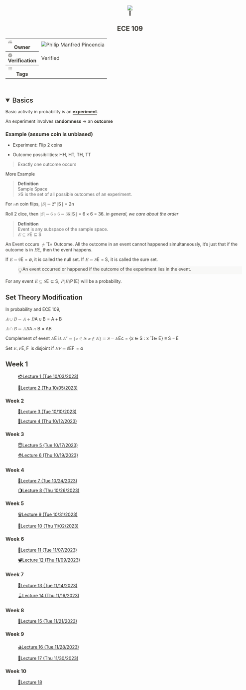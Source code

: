 <html><head><meta http-equiv="Content-Type" content="text/html; charset=utf-8"/><title>ECE 109</title><style>
/* cspell:disable-file */
/* webkit printing magic: print all background colors */
html {
	-webkit-print-color-adjust: exact;
}
* {
	box-sizing: border-box;
	-webkit-print-color-adjust: exact;
}

html,
body {
	margin: 0;
	padding: 0;
}
@media only screen {
	body {
		margin: 2em auto;
		max-width: 900px;
		color: rgb(55, 53, 47);
	}
}

body {
	line-height: 1.5;
	white-space: pre-wrap;
}

a,
a.visited {
	color: inherit;
	text-decoration: underline;
}

.pdf-relative-link-path {
	font-size: 80%;
	color: #444;
}

h1,
h2,
h3 {
	letter-spacing: -0.01em;
	line-height: 1.2;
	font-weight: 600;
	margin-bottom: 0;
}

.page-title {
	font-size: 2.5rem;
	font-weight: 700;
	margin-top: 0;
	margin-bottom: 0.75em;
}

h1 {
	font-size: 1.875rem;
	margin-top: 1.875rem;
}

h2 {
	font-size: 1.5rem;
	margin-top: 1.5rem;
}

h3 {
	font-size: 1.25rem;
	margin-top: 1.25rem;
}

.source {
	border: 1px solid #ddd;
	border-radius: 3px;
	padding: 1.5em;
	word-break: break-all;
}

.callout {
	border-radius: 3px;
	padding: 1rem;
}

figure {
	margin: 1.25em 0;
	page-break-inside: avoid;
}

figcaption {
	opacity: 0.5;
	font-size: 85%;
	margin-top: 0.5em;
}

mark {
	background-color: transparent;
}

.indented {
	padding-left: 1.5em;
}

hr {
	background: transparent;
	display: block;
	width: 100%;
	height: 1px;
	visibility: visible;
	border: none;
	border-bottom: 1px solid rgba(55, 53, 47, 0.09);
}

img {
	max-width: 100%;
}

@media only print {
	img {
		max-height: 100vh;
		object-fit: contain;
	}
}

@page {
	margin: 1in;
}

.collection-content {
	font-size: 0.875rem;
}

.column-list {
	display: flex;
	justify-content: space-between;
}

.column {
	padding: 0 1em;
}

.column:first-child {
	padding-left: 0;
}

.column:last-child {
	padding-right: 0;
}

.table_of_contents-item {
	display: block;
	font-size: 0.875rem;
	line-height: 1.3;
	padding: 0.125rem;
}

.table_of_contents-indent-1 {
	margin-left: 1.5rem;
}

.table_of_contents-indent-2 {
	margin-left: 3rem;
}

.table_of_contents-indent-3 {
	margin-left: 4.5rem;
}

.table_of_contents-link {
	text-decoration: none;
	opacity: 0.7;
	border-bottom: 1px solid rgba(55, 53, 47, 0.18);
}

table,
th,
td {
	border: 1px solid rgba(55, 53, 47, 0.09);
	border-collapse: collapse;
}

table {
	border-left: none;
	border-right: none;
}

th,
td {
	font-weight: normal;
	padding: 0.25em 0.5em;
	line-height: 1.5;
	min-height: 1.5em;
	text-align: left;
}

th {
	color: rgba(55, 53, 47, 0.6);
}

ol,
ul {
	margin: 0;
	margin-block-start: 0.6em;
	margin-block-end: 0.6em;
}

li > ol:first-child,
li > ul:first-child {
	margin-block-start: 0.6em;
}

ul > li {
	list-style: disc;
}

ul.to-do-list {
	padding-inline-start: 0;
}

ul.to-do-list > li {
	list-style: none;
}

.to-do-children-checked {
	text-decoration: line-through;
	opacity: 0.375;
}

ul.toggle > li {
	list-style: none;
}

ul {
	padding-inline-start: 1.7em;
}

ul > li {
	padding-left: 0.1em;
}

ol {
	padding-inline-start: 1.6em;
}

ol > li {
	padding-left: 0.2em;
}

.mono ol {
	padding-inline-start: 2em;
}

.mono ol > li {
	text-indent: -0.4em;
}

.toggle {
	padding-inline-start: 0em;
	list-style-type: none;
}

/* Indent toggle children */
.toggle > li > details {
	padding-left: 1.7em;
}

.toggle > li > details > summary {
	margin-left: -1.1em;
}

.selected-value {
	display: inline-block;
	padding: 0 0.5em;
	background: rgba(206, 205, 202, 0.5);
	border-radius: 3px;
	margin-right: 0.5em;
	margin-top: 0.3em;
	margin-bottom: 0.3em;
	white-space: nowrap;
}

.collection-title {
	display: inline-block;
	margin-right: 1em;
}

.page-description {
	margin-bottom: 2em;
}

.simple-table {
	margin-top: 1em;
	font-size: 0.875rem;
	empty-cells: show;
}
.simple-table td {
	height: 29px;
	min-width: 120px;
}

.simple-table th {
	height: 29px;
	min-width: 120px;
}

.simple-table-header-color {
	background: rgb(247, 246, 243);
	color: black;
}
.simple-table-header {
	font-weight: 500;
}

time {
	opacity: 0.5;
}

.icon {
	display: inline-block;
	max-width: 1.2em;
	max-height: 1.2em;
	text-decoration: none;
	vertical-align: text-bottom;
	margin-right: 0.5em;
}

img.icon {
	border-radius: 3px;
}

.user-icon {
	width: 1.5em;
	height: 1.5em;
	border-radius: 100%;
	margin-right: 0.5rem;
}

.user-icon-inner {
	font-size: 0.8em;
}

.text-icon {
	border: 1px solid #000;
	text-align: center;
}

.page-cover-image {
	display: block;
	object-fit: cover;
	width: 100%;
	max-height: 30vh;
}

.page-header-icon {
	font-size: 3rem;
	margin-bottom: 1rem;
}

.page-header-icon-with-cover {
	margin-top: -0.72em;
	margin-left: 0.07em;
}

.page-header-icon img {
	border-radius: 3px;
}

.link-to-page {
	margin: 1em 0;
	padding: 0;
	border: none;
	font-weight: 500;
}

p > .user {
	opacity: 0.5;
}

td > .user,
td > time {
	white-space: nowrap;
}

input[type="checkbox"] {
	transform: scale(1.5);
	margin-right: 0.6em;
	vertical-align: middle;
}

p {
	margin-top: 0.5em;
	margin-bottom: 0.5em;
}

.image {
	border: none;
	margin: 1.5em 0;
	padding: 0;
	border-radius: 0;
	text-align: center;
}

.code,
code {
	background: rgba(135, 131, 120, 0.15);
	border-radius: 3px;
	padding: 0.2em 0.4em;
	border-radius: 3px;
	font-size: 85%;
	tab-size: 2;
}

code {
	color: #eb5757;
}

.code {
	padding: 1.5em 1em;
}

.code-wrap {
	white-space: pre-wrap;
	word-break: break-all;
}

.code > code {
	background: none;
	padding: 0;
	font-size: 100%;
	color: inherit;
}

blockquote {
	font-size: 1.25em;
	margin: 1em 0;
	padding-left: 1em;
	border-left: 3px solid rgb(55, 53, 47);
}

.bookmark {
	text-decoration: none;
	max-height: 8em;
	padding: 0;
	display: flex;
	width: 100%;
	align-items: stretch;
}

.bookmark-title {
	font-size: 0.85em;
	overflow: hidden;
	text-overflow: ellipsis;
	height: 1.75em;
	white-space: nowrap;
}

.bookmark-text {
	display: flex;
	flex-direction: column;
}

.bookmark-info {
	flex: 4 1 180px;
	padding: 12px 14px 14px;
	display: flex;
	flex-direction: column;
	justify-content: space-between;
}

.bookmark-image {
	width: 33%;
	flex: 1 1 180px;
	display: block;
	position: relative;
	object-fit: cover;
	border-radius: 1px;
}

.bookmark-description {
	color: rgba(55, 53, 47, 0.6);
	font-size: 0.75em;
	overflow: hidden;
	max-height: 4.5em;
	word-break: break-word;
}

.bookmark-href {
	font-size: 0.75em;
	margin-top: 0.25em;
}

.sans { font-family: ui-sans-serif, -apple-system, BlinkMacSystemFont, "Segoe UI Variable Display", "Segoe UI", Helvetica, "Apple Color Emoji", Arial, sans-serif, "Segoe UI Emoji", "Segoe UI Symbol"; }
.code { font-family: "SFMono-Regular", Menlo, Consolas, "PT Mono", "Liberation Mono", Courier, monospace; }
.serif { font-family: Lyon-Text, Georgia, ui-serif, serif; }
.mono { font-family: iawriter-mono, Nitti, Menlo, Courier, monospace; }
.pdf .sans { font-family: Inter, ui-sans-serif, -apple-system, BlinkMacSystemFont, "Segoe UI Variable Display", "Segoe UI", Helvetica, "Apple Color Emoji", Arial, sans-serif, "Segoe UI Emoji", "Segoe UI Symbol", 'Twemoji', 'Noto Color Emoji', 'Noto Sans CJK JP'; }
.pdf:lang(zh-CN) .sans { font-family: Inter, ui-sans-serif, -apple-system, BlinkMacSystemFont, "Segoe UI Variable Display", "Segoe UI", Helvetica, "Apple Color Emoji", Arial, sans-serif, "Segoe UI Emoji", "Segoe UI Symbol", 'Twemoji', 'Noto Color Emoji', 'Noto Sans CJK SC'; }
.pdf:lang(zh-TW) .sans { font-family: Inter, ui-sans-serif, -apple-system, BlinkMacSystemFont, "Segoe UI Variable Display", "Segoe UI", Helvetica, "Apple Color Emoji", Arial, sans-serif, "Segoe UI Emoji", "Segoe UI Symbol", 'Twemoji', 'Noto Color Emoji', 'Noto Sans CJK TC'; }
.pdf:lang(ko-KR) .sans { font-family: Inter, ui-sans-serif, -apple-system, BlinkMacSystemFont, "Segoe UI Variable Display", "Segoe UI", Helvetica, "Apple Color Emoji", Arial, sans-serif, "Segoe UI Emoji", "Segoe UI Symbol", 'Twemoji', 'Noto Color Emoji', 'Noto Sans CJK KR'; }
.pdf .code { font-family: Source Code Pro, "SFMono-Regular", Menlo, Consolas, "PT Mono", "Liberation Mono", Courier, monospace, 'Twemoji', 'Noto Color Emoji', 'Noto Sans Mono CJK JP'; }
.pdf:lang(zh-CN) .code { font-family: Source Code Pro, "SFMono-Regular", Menlo, Consolas, "PT Mono", "Liberation Mono", Courier, monospace, 'Twemoji', 'Noto Color Emoji', 'Noto Sans Mono CJK SC'; }
.pdf:lang(zh-TW) .code { font-family: Source Code Pro, "SFMono-Regular", Menlo, Consolas, "PT Mono", "Liberation Mono", Courier, monospace, 'Twemoji', 'Noto Color Emoji', 'Noto Sans Mono CJK TC'; }
.pdf:lang(ko-KR) .code { font-family: Source Code Pro, "SFMono-Regular", Menlo, Consolas, "PT Mono", "Liberation Mono", Courier, monospace, 'Twemoji', 'Noto Color Emoji', 'Noto Sans Mono CJK KR'; }
.pdf .serif { font-family: PT Serif, Lyon-Text, Georgia, ui-serif, serif, 'Twemoji', 'Noto Color Emoji', 'Noto Serif CJK JP'; }
.pdf:lang(zh-CN) .serif { font-family: PT Serif, Lyon-Text, Georgia, ui-serif, serif, 'Twemoji', 'Noto Color Emoji', 'Noto Serif CJK SC'; }
.pdf:lang(zh-TW) .serif { font-family: PT Serif, Lyon-Text, Georgia, ui-serif, serif, 'Twemoji', 'Noto Color Emoji', 'Noto Serif CJK TC'; }
.pdf:lang(ko-KR) .serif { font-family: PT Serif, Lyon-Text, Georgia, ui-serif, serif, 'Twemoji', 'Noto Color Emoji', 'Noto Serif CJK KR'; }
.pdf .mono { font-family: PT Mono, iawriter-mono, Nitti, Menlo, Courier, monospace, 'Twemoji', 'Noto Color Emoji', 'Noto Sans Mono CJK JP'; }
.pdf:lang(zh-CN) .mono { font-family: PT Mono, iawriter-mono, Nitti, Menlo, Courier, monospace, 'Twemoji', 'Noto Color Emoji', 'Noto Sans Mono CJK SC'; }
.pdf:lang(zh-TW) .mono { font-family: PT Mono, iawriter-mono, Nitti, Menlo, Courier, monospace, 'Twemoji', 'Noto Color Emoji', 'Noto Sans Mono CJK TC'; }
.pdf:lang(ko-KR) .mono { font-family: PT Mono, iawriter-mono, Nitti, Menlo, Courier, monospace, 'Twemoji', 'Noto Color Emoji', 'Noto Sans Mono CJK KR'; }
.highlight-default {
	color: rgba(55, 53, 47, 1);
}
.highlight-gray {
	color: rgba(120, 119, 116, 1);
	fill: rgba(120, 119, 116, 1);
}
.highlight-brown {
	color: rgba(159, 107, 83, 1);
	fill: rgba(159, 107, 83, 1);
}
.highlight-orange {
	color: rgba(217, 115, 13, 1);
	fill: rgba(217, 115, 13, 1);
}
.highlight-yellow {
	color: rgba(203, 145, 47, 1);
	fill: rgba(203, 145, 47, 1);
}
.highlight-teal {
	color: rgba(68, 131, 97, 1);
	fill: rgba(68, 131, 97, 1);
}
.highlight-blue {
	color: rgba(51, 126, 169, 1);
	fill: rgba(51, 126, 169, 1);
}
.highlight-purple {
	color: rgba(144, 101, 176, 1);
	fill: rgba(144, 101, 176, 1);
}
.highlight-pink {
	color: rgba(193, 76, 138, 1);
	fill: rgba(193, 76, 138, 1);
}
.highlight-red {
	color: rgba(212, 76, 71, 1);
	fill: rgba(212, 76, 71, 1);
}
.highlight-default_background {
	color: rgba(55, 53, 47, 1);
}
.highlight-gray_background {
	background: rgba(248, 248, 247, 1);
}
.highlight-brown_background {
	background: rgba(244, 238, 238, 1);
}
.highlight-orange_background {
	background: rgba(251, 236, 221, 1);
}
.highlight-yellow_background {
	background: rgba(251, 243, 219, 1);
}
.highlight-teal_background {
	background: rgba(237, 243, 236, 1);
}
.highlight-blue_background {
	background: rgba(231, 243, 248, 1);
}
.highlight-purple_background {
	background: rgba(248, 243, 252, 1);
}
.highlight-pink_background {
	background: rgba(252, 241, 246, 1);
}
.highlight-red_background {
	background: rgba(253, 235, 236, 1);
}
.block-color-default {
	color: inherit;
	fill: inherit;
}
.block-color-gray {
	color: rgba(120, 119, 116, 1);
	fill: rgba(120, 119, 116, 1);
}
.block-color-brown {
	color: rgba(159, 107, 83, 1);
	fill: rgba(159, 107, 83, 1);
}
.block-color-orange {
	color: rgba(217, 115, 13, 1);
	fill: rgba(217, 115, 13, 1);
}
.block-color-yellow {
	color: rgba(203, 145, 47, 1);
	fill: rgba(203, 145, 47, 1);
}
.block-color-teal {
	color: rgba(68, 131, 97, 1);
	fill: rgba(68, 131, 97, 1);
}
.block-color-blue {
	color: rgba(51, 126, 169, 1);
	fill: rgba(51, 126, 169, 1);
}
.block-color-purple {
	color: rgba(144, 101, 176, 1);
	fill: rgba(144, 101, 176, 1);
}
.block-color-pink {
	color: rgba(193, 76, 138, 1);
	fill: rgba(193, 76, 138, 1);
}
.block-color-red {
	color: rgba(212, 76, 71, 1);
	fill: rgba(212, 76, 71, 1);
}
.block-color-default_background {
	color: inherit;
	fill: inherit;
}
.block-color-gray_background {
	background: rgba(248, 248, 247, 1);
}
.block-color-brown_background {
	background: rgba(244, 238, 238, 1);
}
.block-color-orange_background {
	background: rgba(251, 236, 221, 1);
}
.block-color-yellow_background {
	background: rgba(251, 243, 219, 1);
}
.block-color-teal_background {
	background: rgba(237, 243, 236, 1);
}
.block-color-blue_background {
	background: rgba(231, 243, 248, 1);
}
.block-color-purple_background {
	background: rgba(248, 243, 252, 1);
}
.block-color-pink_background {
	background: rgba(252, 241, 246, 1);
}
.block-color-red_background {
	background: rgba(253, 235, 236, 1);
}
.select-value-color-uiBlue { background-color: undefined; }
.select-value-color-pink { background-color: rgba(225, 136, 179, 0.27); }
.select-value-color-purple { background-color: rgba(168, 129, 197, 0.27); }
.select-value-color-green { background-color: rgba(123, 183, 129, 0.27); }
.select-value-color-gray { background-color: rgba(84, 72, 49, 0.15); }
.select-value-color-transparentGray { background-color: undefined; }
.select-value-color-translucentGray { background-color: undefined; }
.select-value-color-orange { background-color: rgba(224, 124, 57, 0.27); }
.select-value-color-brown { background-color: rgba(210, 162, 141, 0.35); }
.select-value-color-red { background-color: rgba(244, 171, 159, 0.4); }
.select-value-color-yellow { background-color: rgba(236, 191, 66, 0.39); }
.select-value-color-blue { background-color: rgba(93, 165, 206, 0.27); }
.select-value-color-pageGlass { background-color: undefined; }
.select-value-color-washGlass { background-color: undefined; }

.checkbox {
	display: inline-flex;
	vertical-align: text-bottom;
	width: 16;
	height: 16;
	background-size: 16px;
	margin-left: 2px;
	margin-right: 5px;
}

.checkbox-on {
	background-image: url("data:image/svg+xml;charset=UTF-8,%3Csvg%20width%3D%2216%22%20height%3D%2216%22%20viewBox%3D%220%200%2016%2016%22%20fill%3D%22none%22%20xmlns%3D%22http%3A%2F%2Fwww.w3.org%2F2000%2Fsvg%22%3E%0A%3Crect%20width%3D%2216%22%20height%3D%2216%22%20fill%3D%22%2358A9D7%22%2F%3E%0A%3Cpath%20d%3D%22M6.71429%2012.2852L14%204.9995L12.7143%203.71436L6.71429%209.71378L3.28571%206.2831L2%207.57092L6.71429%2012.2852Z%22%20fill%3D%22white%22%2F%3E%0A%3C%2Fsvg%3E");
}

.checkbox-off {
	background-image: url("data:image/svg+xml;charset=UTF-8,%3Csvg%20width%3D%2216%22%20height%3D%2216%22%20viewBox%3D%220%200%2016%2016%22%20fill%3D%22none%22%20xmlns%3D%22http%3A%2F%2Fwww.w3.org%2F2000%2Fsvg%22%3E%0A%3Crect%20x%3D%220.75%22%20y%3D%220.75%22%20width%3D%2214.5%22%20height%3D%2214.5%22%20fill%3D%22white%22%20stroke%3D%22%2336352F%22%20stroke-width%3D%221.5%22%2F%3E%0A%3C%2Fsvg%3E");
}
	
</style></head><body><article id="2abecb60-4d74-4e88-8e44-f9ca1cf153c1" class="page sans"><header><img class="page-cover-image" src="https://www.notion.so/images/page-cover/nasa_the_blue_marble.jpg" style="object-position:center 50%"/><div class="page-header-icon page-header-icon-with-cover"><span class="icon">🤞</span></div><h1 class="page-title">ECE 109</h1><p class="page-description"></p><table class="properties"><tbody><tr class="property-row property-row-person"><th><span class="icon property-icon"><svg aria-hidden="true" role="graphics-symbol" viewBox="0 0 16 16" style="width:14px;height:14px;display:block;fill:rgba(55, 53, 47, 0.45);flex-shrink:0" class="typesPerson"><path d="M10.9536 7.90088C12.217 7.90088 13.2559 6.79468 13.2559 5.38525C13.2559 4.01514 12.2114 2.92017 10.9536 2.92017C9.70142 2.92017 8.65137 4.02637 8.65698 5.39087C8.6626 6.79468 9.69019 7.90088 10.9536 7.90088ZM4.4231 8.03003C5.52368 8.03003 6.42212 7.05859 6.42212 5.83447C6.42212 4.63843 5.51245 3.68945 4.4231 3.68945C3.33374 3.68945 2.41846 4.64966 2.41846 5.84009C2.42407 7.05859 3.32251 8.03003 4.4231 8.03003ZM1.37964 13.168H5.49561C4.87231 12.292 5.43384 10.6074 6.78711 9.51807C6.18628 9.14746 5.37769 8.87231 4.4231 8.87231C1.95239 8.87231 0.262207 10.6917 0.262207 12.1628C0.262207 12.7974 0.548584 13.168 1.37964 13.168ZM7.50024 13.168H14.407C15.4009 13.168 15.7322 12.8423 15.7322 12.2864C15.7322 10.8489 13.8679 8.88354 10.9536 8.88354C8.04492 8.88354 6.17505 10.8489 6.17505 12.2864C6.17505 12.8423 6.50635 13.168 7.50024 13.168Z"></path></svg></span>Owner</th><td><span class="user"><img src="https://lh3.googleusercontent.com/a-/AOh14GiCk5bVtBQp1rXrIcbw1KAlOCS_g15QxRPbIcz1LQ=s100" class="icon user-icon"/>Philip Manfred Pincencia</span></td></tr><tr class="property-row property-row-verification"><th><span class="icon property-icon"><svg aria-hidden="true" role="graphics-symbol" viewBox="0 0 16 16" style="width:14px;height:14px;display:block;fill:rgba(55, 53, 47, 0.45);flex-shrink:0" class="typesVerification"><path d="M3.86426 14.0459H5.32715C5.45475 14.0459 5.56185 14.0892 5.64844 14.1758L6.6875 15.2148C7.13411 15.6615 7.56934 15.8825 7.99316 15.8779C8.42155 15.8779 8.85677 15.6569 9.29883 15.2148L10.3379 14.1758C10.429 14.0892 10.5384 14.0459 10.666 14.0459H12.1221C12.751 14.0459 13.2158 13.8955 13.5166 13.5947C13.8219 13.2939 13.9746 12.8268 13.9746 12.1934V10.7305C13.9746 10.6029 14.0202 10.4958 14.1113 10.4092L15.1436 9.37012C15.5902 8.92806 15.8112 8.49284 15.8066 8.06445C15.8066 7.63607 15.5856 7.19857 15.1436 6.75195L14.1113 5.71289C14.0202 5.6263 13.9746 5.52148 13.9746 5.39844V3.92871C13.9746 3.30436 13.8242 2.83952 13.5234 2.53418C13.2227 2.22884 12.7555 2.07617 12.1221 2.07617H10.666C10.5384 2.07617 10.429 2.03288 10.3379 1.94629L9.29883 0.914062C8.85677 0.462891 8.42155 0.239583 7.99316 0.244141C7.56934 0.244141 7.13411 0.467448 6.6875 0.914062L5.64844 1.94629C5.56185 2.03288 5.45475 2.07617 5.32715 2.07617H3.86426C3.23535 2.07617 2.76823 2.22656 2.46289 2.52734C2.16211 2.82812 2.01172 3.29525 2.01172 3.92871V5.39844C2.01172 5.52148 1.96842 5.6263 1.88184 5.71289L0.849609 6.75195C0.402995 7.19857 0.179688 7.63607 0.179688 8.06445C0.179688 8.49284 0.402995 8.92806 0.849609 9.37012L1.88184 10.4092C1.96842 10.4958 2.01172 10.6029 2.01172 10.7305V12.1934C2.01172 12.8223 2.16211 13.2871 2.46289 13.5879C2.76823 13.8932 3.23535 14.0459 3.86426 14.0459ZM7.23438 11.4277C7.10221 11.4277 6.98372 11.4004 6.87891 11.3457C6.77409 11.291 6.67155 11.2021 6.57129 11.0791L4.89648 9.04199C4.83724 8.96452 4.79167 8.88477 4.75977 8.80273C4.72786 8.7207 4.71191 8.63639 4.71191 8.5498C4.71191 8.37663 4.77116 8.22852 4.88965 8.10547C5.0127 7.97786 5.16081 7.91406 5.33398 7.91406C5.44336 7.91406 5.54134 7.93685 5.62793 7.98242C5.71452 8.02799 5.80339 8.10775 5.89453 8.22168L7.20703 9.88965L10.0371 5.36426C10.1829 5.12728 10.3675 5.00879 10.5908 5.00879C10.7594 5.00879 10.9098 5.06348 11.042 5.17285C11.1787 5.28223 11.2471 5.42578 11.2471 5.60352C11.2471 5.68099 11.2288 5.76302 11.1924 5.84961C11.1559 5.93164 11.1149 6.00911 11.0693 6.08203L7.87012 11.0723C7.78809 11.1908 7.69238 11.2796 7.58301 11.3389C7.47819 11.3981 7.36198 11.4277 7.23438 11.4277Z"></path></svg></span>Verification</th><td>Verified</td></tr><tr class="property-row property-row-multi_select"><th><span class="icon property-icon"><svg aria-hidden="true" role="graphics-symbol" viewBox="0 0 16 16" style="width:14px;height:14px;display:block;fill:rgba(55, 53, 47, 0.45);flex-shrink:0" class="typesMultipleSelect"><path d="M1.91602 4.83789C2.44238 4.83789 2.87305 4.40723 2.87305 3.87402C2.87305 3.34766 2.44238 2.91699 1.91602 2.91699C1.38281 2.91699 0.952148 3.34766 0.952148 3.87402C0.952148 4.40723 1.38281 4.83789 1.91602 4.83789ZM5.1084 4.52344H14.3984C14.7607 4.52344 15.0479 4.23633 15.0479 3.87402C15.0479 3.51172 14.7607 3.22461 14.3984 3.22461H5.1084C4.74609 3.22461 4.45898 3.51172 4.45898 3.87402C4.45898 4.23633 4.74609 4.52344 5.1084 4.52344ZM1.91602 9.03516C2.44238 9.03516 2.87305 8.60449 2.87305 8.07129C2.87305 7.54492 2.44238 7.11426 1.91602 7.11426C1.38281 7.11426 0.952148 7.54492 0.952148 8.07129C0.952148 8.60449 1.38281 9.03516 1.91602 9.03516ZM5.1084 8.7207H14.3984C14.7607 8.7207 15.0479 8.43359 15.0479 8.07129C15.0479 7.70898 14.7607 7.42188 14.3984 7.42188H5.1084C4.74609 7.42188 4.45898 7.70898 4.45898 8.07129C4.45898 8.43359 4.74609 8.7207 5.1084 8.7207ZM1.91602 13.2324C2.44238 13.2324 2.87305 12.8018 2.87305 12.2686C2.87305 11.7422 2.44238 11.3115 1.91602 11.3115C1.38281 11.3115 0.952148 11.7422 0.952148 12.2686C0.952148 12.8018 1.38281 13.2324 1.91602 13.2324ZM5.1084 12.918H14.3984C14.7607 12.918 15.0479 12.6309 15.0479 12.2686C15.0479 11.9062 14.7607 11.6191 14.3984 11.6191H5.1084C4.74609 11.6191 4.45898 11.9062 4.45898 12.2686C4.45898 12.6309 4.74609 12.918 5.1084 12.918Z"></path></svg></span>Tags</th><td></td></tr></tbody></table></header><div class="page-body"><details open=""><summary style="font-weight:600;font-size:1.5em;line-height:1.3;margin:0">Basics</summary><div class="indented"><p id="d6c35513-bb23-4676-be37-7a03a183dc60" class="">Basic activity in probability is an <span style="border-bottom:0.05em solid"><strong>experiment</strong></span>.</p><p id="b5d408ac-3415-4f0c-9102-d8f69af5f295" class="">An experiment involves <strong>randomness</strong> → an <strong>outcome</strong></p><p id="eeb64ff1-c71f-4c93-a318-edf9a553f84a" class="">
</p><h3 id="347936e5-b90a-416e-84f7-e02a5d2da86e" class="">Example (assume coin is unbiased)</h3><ul id="d21e6519-47ae-488c-9084-fb9b6089d7d2" class="bulleted-list"><li style="list-style-type:disc">Experiment: Flip 2 coins</li></ul><ul id="e0c56607-ebd0-4be3-b009-cdbd4a6fef9a" class="bulleted-list"><li style="list-style-type:disc">Outcome possibilities: HH, HT, TH, TT</li></ul><blockquote id="3bf1c237-f6b8-489c-b285-9103dbe3756d" class="">Exactly one outcome occurs</blockquote><p id="25eef691-6964-4c9c-b0d2-b18bd838bc78" class="">
</p><p id="0f133561-e906-4366-a5d9-ab500cc5f569" class="">More Example</p><p id="93c7385b-96fc-41db-a194-f72d0956f873" class="">
</p><blockquote id="643d74f4-a493-4d82-bdbe-3c5764c5b7f2" class=""><strong>Definition</strong><br/>Sample Space <br/><style>@import url('https://cdnjs.cloudflare.com/ajax/libs/KaTeX/0.16.9/katex.min.css')</style><span data-token-index="0" contenteditable="false" class="notion-text-equation-token" style="user-select:all;-webkit-user-select:all;-moz-user-select:all"><span></span><span><span class="katex"><span class="katex-mathml"><math xmlns="http://www.w3.org/1998/Math/MathML"><semantics><mrow><mi>S</mi></mrow><annotation encoding="application/x-tex">S</annotation></semantics></math></span><span class="katex-html" aria-hidden="true"><span class="base"><span class="strut" style="height:0.6833em;"></span><span class="mord mathnormal" style="margin-right:0.05764em;">S</span></span></span></span></span><span>﻿</span></span> is the set of all possible outcomes of an experiment. </blockquote><p id="3a5e792f-4f84-4b91-8407-1d4086c26dee" class="">For <style>@import url('https://cdnjs.cloudflare.com/ajax/libs/KaTeX/0.16.9/katex.min.css')</style><span data-token-index="0" contenteditable="false" class="notion-text-equation-token" style="user-select:all;-webkit-user-select:all;-moz-user-select:all"><span></span><span><span class="katex"><span class="katex-mathml"><math xmlns="http://www.w3.org/1998/Math/MathML"><semantics><mrow><mi>n</mi></mrow><annotation encoding="application/x-tex">n</annotation></semantics></math></span><span class="katex-html" aria-hidden="true"><span class="base"><span class="strut" style="height:0.4306em;"></span><span class="mord mathnormal">n</span></span></span></span></span><span>﻿</span></span> coin flips, <style>@import url('https://cdnjs.cloudflare.com/ajax/libs/KaTeX/0.16.9/katex.min.css')</style><span data-token-index="0" contenteditable="false" class="notion-text-equation-token" style="user-select:all;-webkit-user-select:all;-moz-user-select:all"><span></span><span><span class="katex"><span class="katex-mathml"><math xmlns="http://www.w3.org/1998/Math/MathML"><semantics><mrow><mi mathvariant="normal">∣</mi><mi>S</mi><mi mathvariant="normal">∣</mi><mo>=</mo><msup><mn>2</mn><mi>n</mi></msup></mrow><annotation encoding="application/x-tex">|S|=2^n</annotation></semantics></math></span><span class="katex-html" aria-hidden="true"><span class="base"><span class="strut" style="height:1em;vertical-align:-0.25em;"></span><span class="mord">∣</span><span class="mord mathnormal" style="margin-right:0.05764em;">S</span><span class="mord">∣</span><span class="mspace" style="margin-right:0.2778em;"></span><span class="mrel">=</span><span class="mspace" style="margin-right:0.2778em;"></span></span><span class="base"><span class="strut" style="height:0.6644em;"></span><span class="mord"><span class="mord">2</span><span class="msupsub"><span class="vlist-t"><span class="vlist-r"><span class="vlist" style="height:0.6644em;"><span style="top:-3.063em;margin-right:0.05em;"><span class="pstrut" style="height:2.7em;"></span><span class="sizing reset-size6 size3 mtight"><span class="mord mathnormal mtight">n</span></span></span></span></span></span></span></span></span></span></span></span><span>﻿</span></span></p><p id="1112c911-9f9a-4e54-9fba-e351a56e860f" class="">Roll 2 dice, then <style>@import url('https://cdnjs.cloudflare.com/ajax/libs/KaTeX/0.16.9/katex.min.css')</style><span data-token-index="0" contenteditable="false" class="notion-text-equation-token" style="user-select:all;-webkit-user-select:all;-moz-user-select:all"><span></span><span><span class="katex"><span class="katex-mathml"><math xmlns="http://www.w3.org/1998/Math/MathML"><semantics><mrow><mi mathvariant="normal">∣</mi><mi>S</mi><mi mathvariant="normal">∣</mi><mo>=</mo><mn>6</mn><mo>×</mo><mn>6</mn><mo>=</mo><mn>36</mn></mrow><annotation encoding="application/x-tex">|S|=6×6=36</annotation></semantics></math></span><span class="katex-html" aria-hidden="true"><span class="base"><span class="strut" style="height:1em;vertical-align:-0.25em;"></span><span class="mord">∣</span><span class="mord mathnormal" style="margin-right:0.05764em;">S</span><span class="mord">∣</span><span class="mspace" style="margin-right:0.2778em;"></span><span class="mrel">=</span><span class="mspace" style="margin-right:0.2778em;"></span></span><span class="base"><span class="strut" style="height:0.7278em;vertical-align:-0.0833em;"></span><span class="mord">6</span><span class="mspace" style="margin-right:0.2222em;"></span><span class="mbin">×</span><span class="mspace" style="margin-right:0.2222em;"></span></span><span class="base"><span class="strut" style="height:0.6444em;"></span><span class="mord">6</span><span class="mspace" style="margin-right:0.2778em;"></span><span class="mrel">=</span><span class="mspace" style="margin-right:0.2778em;"></span></span><span class="base"><span class="strut" style="height:0.6444em;"></span><span class="mord">36</span></span></span></span></span><span>﻿</span></span>.              <em>in general, we care about the order</em></p><p id="753738e8-83e9-4207-8f0f-51a012675ad4" class="">
</p><p id="e49ee580-67db-459d-99f2-53cd829d4f1a" class="">
</p><blockquote id="67037d54-6d7e-4c46-9cef-59aed4f94c1f" class=""><strong>Definition</strong><br/>Event is any subspace of the sample space. <br/><style>@import url('https://cdnjs.cloudflare.com/ajax/libs/KaTeX/0.16.9/katex.min.css')</style><span data-token-index="0" contenteditable="false" class="notion-text-equation-token" style="user-select:all;-webkit-user-select:all;-moz-user-select:all"><span></span><span><span class="katex"><span class="katex-mathml"><math xmlns="http://www.w3.org/1998/Math/MathML"><semantics><mrow><mi>E</mi><mo>⊆</mo><mi>S</mi></mrow><annotation encoding="application/x-tex">E\subseteq S</annotation></semantics></math></span><span class="katex-html" aria-hidden="true"><span class="base"><span class="strut" style="height:0.8193em;vertical-align:-0.136em;"></span><span class="mord mathnormal" style="margin-right:0.05764em;">E</span><span class="mspace" style="margin-right:0.2778em;"></span><span class="mrel">⊆</span><span class="mspace" style="margin-right:0.2778em;"></span></span><span class="base"><span class="strut" style="height:0.6833em;"></span><span class="mord mathnormal" style="margin-right:0.05764em;">S</span></span></span></span></span><span>﻿</span></span></blockquote><p id="bd4be2c2-3664-4b0e-b40d-3256fcc1335a" class="">An Event occurs <style>@import url('https://cdnjs.cloudflare.com/ajax/libs/KaTeX/0.16.9/katex.min.css')</style><span data-token-index="0" contenteditable="false" class="notion-text-equation-token" style="user-select:all;-webkit-user-select:all;-moz-user-select:all"><span></span><span><span class="katex"><span class="katex-mathml"><math xmlns="http://www.w3.org/1998/Math/MathML"><semantics><mrow><mo mathvariant="normal">≠</mo></mrow><annotation encoding="application/x-tex">\neq</annotation></semantics></math></span><span class="katex-html" aria-hidden="true"><span class="base"><span class="strut" style="height:0.8889em;vertical-align:-0.1944em;"></span><span class="mrel"><span class="mrel"><span class="mord vbox"><span class="thinbox"><span class="rlap"><span class="strut" style="height:0.8889em;vertical-align:-0.1944em;"></span><span class="inner"><span class="mord"><span class="mrel"></span></span></span><span class="fix"></span></span></span></span></span><span class="mrel">=</span></span></span></span></span></span><span>﻿</span></span> Outcome. All the outcome in an event cannot happened simultaneously, it’s just that if the outcome is in <style>@import url('https://cdnjs.cloudflare.com/ajax/libs/KaTeX/0.16.9/katex.min.css')</style><span data-token-index="0" contenteditable="false" class="notion-text-equation-token" style="user-select:all;-webkit-user-select:all;-moz-user-select:all"><span></span><span><span class="katex"><span class="katex-mathml"><math xmlns="http://www.w3.org/1998/Math/MathML"><semantics><mrow><mi>E</mi></mrow><annotation encoding="application/x-tex">E</annotation></semantics></math></span><span class="katex-html" aria-hidden="true"><span class="base"><span class="strut" style="height:0.6833em;"></span><span class="mord mathnormal" style="margin-right:0.05764em;">E</span></span></span></span></span><span>﻿</span></span>, then the event happens. </p><p id="66c06e2b-899f-4cc7-bf52-660f96ab0055" class="">If <style>@import url('https://cdnjs.cloudflare.com/ajax/libs/KaTeX/0.16.9/katex.min.css')</style><span data-token-index="0" contenteditable="false" class="notion-text-equation-token" style="user-select:all;-webkit-user-select:all;-moz-user-select:all"><span></span><span><span class="katex"><span class="katex-mathml"><math xmlns="http://www.w3.org/1998/Math/MathML"><semantics><mrow><mi>E</mi><mo>=</mo><mi mathvariant="normal">∅</mi></mrow><annotation encoding="application/x-tex">E=\emptyset</annotation></semantics></math></span><span class="katex-html" aria-hidden="true"><span class="base"><span class="strut" style="height:0.6833em;"></span><span class="mord mathnormal" style="margin-right:0.05764em;">E</span><span class="mspace" style="margin-right:0.2778em;"></span><span class="mrel">=</span><span class="mspace" style="margin-right:0.2778em;"></span></span><span class="base"><span class="strut" style="height:0.8056em;vertical-align:-0.0556em;"></span><span class="mord">∅</span></span></span></span></span><span>﻿</span></span>, it is called the null set. If <style>@import url('https://cdnjs.cloudflare.com/ajax/libs/KaTeX/0.16.9/katex.min.css')</style><span data-token-index="0" contenteditable="false" class="notion-text-equation-token" style="user-select:all;-webkit-user-select:all;-moz-user-select:all"><span></span><span><span class="katex"><span class="katex-mathml"><math xmlns="http://www.w3.org/1998/Math/MathML"><semantics><mrow><mi>E</mi><mo>=</mo><mi>S</mi></mrow><annotation encoding="application/x-tex">E=S</annotation></semantics></math></span><span class="katex-html" aria-hidden="true"><span class="base"><span class="strut" style="height:0.6833em;"></span><span class="mord mathnormal" style="margin-right:0.05764em;">E</span><span class="mspace" style="margin-right:0.2778em;"></span><span class="mrel">=</span><span class="mspace" style="margin-right:0.2778em;"></span></span><span class="base"><span class="strut" style="height:0.6833em;"></span><span class="mord mathnormal" style="margin-right:0.05764em;">S</span></span></span></span></span><span>﻿</span></span>, it is called the sure set. </p><figure class="block-color-gray_background callout" style="white-space:pre-wrap;display:flex" id="2566a559-8d18-4c3b-bf88-60574e2a07b8"><div style="font-size:1.5em"><span class="icon">💡</span></div><div style="width:100%">An event occurred or happened if the outcome of the experiment lies in the event. </div></figure><p id="4bf4a535-de30-413e-826e-5633a511a1b0" class="">
</p><p id="bef3db6f-9ca8-456f-a1d7-87d8fb3dd6f2" class="">For any event <style>@import url('https://cdnjs.cloudflare.com/ajax/libs/KaTeX/0.16.9/katex.min.css')</style><span data-token-index="0" contenteditable="false" class="notion-text-equation-token" style="user-select:all;-webkit-user-select:all;-moz-user-select:all"><span></span><span><span class="katex"><span class="katex-mathml"><math xmlns="http://www.w3.org/1998/Math/MathML"><semantics><mrow><mi>E</mi><mo>⊆</mo><mi>S</mi></mrow><annotation encoding="application/x-tex">E\subseteq S</annotation></semantics></math></span><span class="katex-html" aria-hidden="true"><span class="base"><span class="strut" style="height:0.8193em;vertical-align:-0.136em;"></span><span class="mord mathnormal" style="margin-right:0.05764em;">E</span><span class="mspace" style="margin-right:0.2778em;"></span><span class="mrel">⊆</span><span class="mspace" style="margin-right:0.2778em;"></span></span><span class="base"><span class="strut" style="height:0.6833em;"></span><span class="mord mathnormal" style="margin-right:0.05764em;">S</span></span></span></span></span><span>﻿</span></span>, <style>@import url('https://cdnjs.cloudflare.com/ajax/libs/KaTeX/0.16.9/katex.min.css')</style><span data-token-index="0" contenteditable="false" class="notion-text-equation-token" style="user-select:all;-webkit-user-select:all;-moz-user-select:all"><span></span><span><span class="katex"><span class="katex-mathml"><math xmlns="http://www.w3.org/1998/Math/MathML"><semantics><mrow><mi>P</mi><mo stretchy="false">(</mo><mi>E</mi><mo stretchy="false">)</mo></mrow><annotation encoding="application/x-tex">P(E)</annotation></semantics></math></span><span class="katex-html" aria-hidden="true"><span class="base"><span class="strut" style="height:1em;vertical-align:-0.25em;"></span><span class="mord mathnormal" style="margin-right:0.13889em;">P</span><span class="mopen">(</span><span class="mord mathnormal" style="margin-right:0.05764em;">E</span><span class="mclose">)</span></span></span></span></span><span>﻿</span></span> will be a probability. </p><p id="539ae139-de2d-4b3b-a261-42c776825acc" class="">
</p><h2 id="2402b8dc-e18c-4853-b218-d8dc812fa03f" class="">Set Theory Modification</h2><p id="42973e85-ff36-4f2b-852b-42aa7ed7d380" class="">In probability and ECE 109, </p><p id="b76021e9-31db-4861-a722-46199d311272" class=""><style>@import url('https://cdnjs.cloudflare.com/ajax/libs/KaTeX/0.16.9/katex.min.css')</style><span data-token-index="0" contenteditable="false" class="notion-text-equation-token" style="user-select:all;-webkit-user-select:all;-moz-user-select:all"><span></span><span><span class="katex"><span class="katex-mathml"><math xmlns="http://www.w3.org/1998/Math/MathML"><semantics><mrow><mi>A</mi><mo>∪</mo><mi>B</mi><mo>=</mo><mi>A</mi><mo>+</mo><mi>B</mi></mrow><annotation encoding="application/x-tex">A\cup B= A+B</annotation></semantics></math></span><span class="katex-html" aria-hidden="true"><span class="base"><span class="strut" style="height:0.6833em;"></span><span class="mord mathnormal">A</span><span class="mspace" style="margin-right:0.2222em;"></span><span class="mbin">∪</span><span class="mspace" style="margin-right:0.2222em;"></span></span><span class="base"><span class="strut" style="height:0.6833em;"></span><span class="mord mathnormal" style="margin-right:0.05017em;">B</span><span class="mspace" style="margin-right:0.2778em;"></span><span class="mrel">=</span><span class="mspace" style="margin-right:0.2778em;"></span></span><span class="base"><span class="strut" style="height:0.7667em;vertical-align:-0.0833em;"></span><span class="mord mathnormal">A</span><span class="mspace" style="margin-right:0.2222em;"></span><span class="mbin">+</span><span class="mspace" style="margin-right:0.2222em;"></span></span><span class="base"><span class="strut" style="height:0.6833em;"></span><span class="mord mathnormal" style="margin-right:0.05017em;">B</span></span></span></span></span><span>﻿</span></span></p><p id="6ca8c170-6268-41c9-8370-8a8289276da0" class=""><style>@import url('https://cdnjs.cloudflare.com/ajax/libs/KaTeX/0.16.9/katex.min.css')</style><span data-token-index="0" contenteditable="false" class="notion-text-equation-token" style="user-select:all;-webkit-user-select:all;-moz-user-select:all"><span></span><span><span class="katex"><span class="katex-mathml"><math xmlns="http://www.w3.org/1998/Math/MathML"><semantics><mrow><mi>A</mi><mo>∩</mo><mi>B</mi><mo>=</mo><mi>A</mi><mi>B</mi></mrow><annotation encoding="application/x-tex">A\cap B=AB</annotation></semantics></math></span><span class="katex-html" aria-hidden="true"><span class="base"><span class="strut" style="height:0.6833em;"></span><span class="mord mathnormal">A</span><span class="mspace" style="margin-right:0.2222em;"></span><span class="mbin">∩</span><span class="mspace" style="margin-right:0.2222em;"></span></span><span class="base"><span class="strut" style="height:0.6833em;"></span><span class="mord mathnormal" style="margin-right:0.05017em;">B</span><span class="mspace" style="margin-right:0.2778em;"></span><span class="mrel">=</span><span class="mspace" style="margin-right:0.2778em;"></span></span><span class="base"><span class="strut" style="height:0.6833em;"></span><span class="mord mathnormal">A</span><span class="mord mathnormal" style="margin-right:0.05017em;">B</span></span></span></span></span><span>﻿</span></span></p><p id="bd9e9ce8-e6cb-42f0-b96f-519faabc95bc" class="">Complement of event <style>@import url('https://cdnjs.cloudflare.com/ajax/libs/KaTeX/0.16.9/katex.min.css')</style><span data-token-index="0" contenteditable="false" class="notion-text-equation-token" style="user-select:all;-webkit-user-select:all;-moz-user-select:all"><span></span><span><span class="katex"><span class="katex-mathml"><math xmlns="http://www.w3.org/1998/Math/MathML"><semantics><mrow><mi>E</mi></mrow><annotation encoding="application/x-tex">E</annotation></semantics></math></span><span class="katex-html" aria-hidden="true"><span class="base"><span class="strut" style="height:0.6833em;"></span><span class="mord mathnormal" style="margin-right:0.05764em;">E</span></span></span></span></span><span>﻿</span></span> is <style>@import url('https://cdnjs.cloudflare.com/ajax/libs/KaTeX/0.16.9/katex.min.css')</style><span data-token-index="0" contenteditable="false" class="notion-text-equation-token" style="user-select:all;-webkit-user-select:all;-moz-user-select:all"><span></span><span><span class="katex"><span class="katex-mathml"><math xmlns="http://www.w3.org/1998/Math/MathML"><semantics><mrow><msup><mi>E</mi><mi>c</mi></msup><mo>=</mo><mo stretchy="false">{</mo><mi>x</mi><mo>∈</mo><mi>S</mi><mo>:</mo><mi>x</mi><mo>∉</mo><mi>E</mi><mo stretchy="false">}</mo><mo>≡</mo><mi>S</mi><mo>−</mo><mi>E</mi></mrow><annotation encoding="application/x-tex">E^c=\{x\in S: x \not\in E\}\equiv S-E</annotation></semantics></math></span><span class="katex-html" aria-hidden="true"><span class="base"><span class="strut" style="height:0.6833em;"></span><span class="mord"><span class="mord mathnormal" style="margin-right:0.05764em;">E</span><span class="msupsub"><span class="vlist-t"><span class="vlist-r"><span class="vlist" style="height:0.6644em;"><span style="top:-3.063em;margin-right:0.05em;"><span class="pstrut" style="height:2.7em;"></span><span class="sizing reset-size6 size3 mtight"><span class="mord mathnormal mtight">c</span></span></span></span></span></span></span></span><span class="mspace" style="margin-right:0.2778em;"></span><span class="mrel">=</span><span class="mspace" style="margin-right:0.2778em;"></span></span><span class="base"><span class="strut" style="height:1em;vertical-align:-0.25em;"></span><span class="mopen">{</span><span class="mord mathnormal">x</span><span class="mspace" style="margin-right:0.2778em;"></span><span class="mrel">∈</span><span class="mspace" style="margin-right:0.2778em;"></span></span><span class="base"><span class="strut" style="height:0.6833em;"></span><span class="mord mathnormal" style="margin-right:0.05764em;">S</span><span class="mspace" style="margin-right:0.2778em;"></span><span class="mrel">:</span><span class="mspace" style="margin-right:0.2778em;"></span></span><span class="base"><span class="strut" style="height:0.8889em;vertical-align:-0.1944em;"></span><span class="mord mathnormal">x</span><span class="mspace" style="margin-right:0.2778em;"></span><span class="mrel"><span class="mord vbox"><span class="thinbox"><span class="rlap"><span class="strut" style="height:0.8889em;vertical-align:-0.1944em;"></span><span class="inner"><span class="mord"><span class="mrel"></span></span></span><span class="fix"></span></span></span></span></span></span><span class="base"><span class="strut" style="height:0.5782em;vertical-align:-0.0391em;"></span><span class="mrel">∈</span><span class="mspace" style="margin-right:0.2778em;"></span></span><span class="base"><span class="strut" style="height:1em;vertical-align:-0.25em;"></span><span class="mord mathnormal" style="margin-right:0.05764em;">E</span><span class="mclose">}</span><span class="mspace" style="margin-right:0.2778em;"></span><span class="mrel">≡</span><span class="mspace" style="margin-right:0.2778em;"></span></span><span class="base"><span class="strut" style="height:0.7667em;vertical-align:-0.0833em;"></span><span class="mord mathnormal" style="margin-right:0.05764em;">S</span><span class="mspace" style="margin-right:0.2222em;"></span><span class="mbin">−</span><span class="mspace" style="margin-right:0.2222em;"></span></span><span class="base"><span class="strut" style="height:0.6833em;"></span><span class="mord mathnormal" style="margin-right:0.05764em;">E</span></span></span></span></span><span>﻿</span></span></p><p id="ed340e26-3676-4d24-baef-5819f55a3ccb" class="">Set <style>@import url('https://cdnjs.cloudflare.com/ajax/libs/KaTeX/0.16.9/katex.min.css')</style><span data-token-index="0" contenteditable="false" class="notion-text-equation-token" style="user-select:all;-webkit-user-select:all;-moz-user-select:all"><span></span><span><span class="katex"><span class="katex-mathml"><math xmlns="http://www.w3.org/1998/Math/MathML"><semantics><mrow><mi>E</mi><mo separator="true">,</mo><mi>F</mi></mrow><annotation encoding="application/x-tex">E, F</annotation></semantics></math></span><span class="katex-html" aria-hidden="true"><span class="base"><span class="strut" style="height:0.8778em;vertical-align:-0.1944em;"></span><span class="mord mathnormal" style="margin-right:0.05764em;">E</span><span class="mpunct">,</span><span class="mspace" style="margin-right:0.1667em;"></span><span class="mord mathnormal" style="margin-right:0.13889em;">F</span></span></span></span></span><span>﻿</span></span> is disjoint if <style>@import url('https://cdnjs.cloudflare.com/ajax/libs/KaTeX/0.16.9/katex.min.css')</style><span data-token-index="0" contenteditable="false" class="notion-text-equation-token" style="user-select:all;-webkit-user-select:all;-moz-user-select:all"><span></span><span><span class="katex"><span class="katex-mathml"><math xmlns="http://www.w3.org/1998/Math/MathML"><semantics><mrow><mi>E</mi><mi>F</mi><mo>=</mo><mi mathvariant="normal">∅</mi></mrow><annotation encoding="application/x-tex">EF=\emptyset</annotation></semantics></math></span><span class="katex-html" aria-hidden="true"><span class="base"><span class="strut" style="height:0.6833em;"></span><span class="mord mathnormal" style="margin-right:0.13889em;">EF</span><span class="mspace" style="margin-right:0.2778em;"></span><span class="mrel">=</span><span class="mspace" style="margin-right:0.2778em;"></span></span><span class="base"><span class="strut" style="height:0.8056em;vertical-align:-0.0556em;"></span><span class="mord">∅</span></span></span></span></span><span>﻿</span></span></p></div></details><h2 id="4a329c98-3949-47cb-a151-4bfb780db9fd" class="">Week 1</h2><figure id="35e6dcfe-5671-47c9-bef9-f2e8246bde2a" class="link-to-page"><a href="Lecture%201%20(Tue%2010%2003%202023)%2035e6dcfe567147c9bef9f2e8246bde2a.html"><span class="icon">💳</span>Lecture 1 (Tue 10/03/2023)</a></figure><figure id="d32993ad-8aa0-4fe1-a909-6584227d8fe2" class="link-to-page"><a href="Lecture%202%20(Thu%2010%2005%202023)%20d32993ad8aa04fe1a9096584227d8fe2.html"><span class="icon">🏓</span>Lecture 2 (Thu 10/05/2023)</a></figure><p id="638e68d6-3e27-4e76-97df-36aa3e200fab" class="">
</p><h3 id="ba76ad16-6d13-46e6-9a53-28f2eba9a4a4" class="">Week 2</h3><figure id="856880f3-7118-46b1-bbbd-02263cea4ef2" class="link-to-page"><a href="Lecture%203%20(Tue%2010%2010%202023)%20856880f3711846b1bbbd02263cea4ef2.html"><span class="icon">🏹</span>Lecture 3 (Tue 10/10/2023)</a></figure><figure id="b967d35d-dd3f-41b7-96e4-f31fd0581060" class="link-to-page"><a href="Lecture%204%20(Thu%2010%2012%202023)%20b967d35ddd3f41b796e4f31fd0581060.html"><span class="icon">🌛</span>Lecture 4 (Thu 10/12/2023)</a></figure><p id="9dcecdaf-14e9-4898-aa53-b13eb195cf6d" class="">
</p><h3 id="29f148a1-29d2-4ff5-baf2-73688a427bf9" class="">Week 3</h3><figure id="307cb16b-f1f6-4f98-9f0f-6fbe2ff25721" class="link-to-page"><a href="Lecture%205%20(Tue%2010%2017%202023)%20307cb16bf1f64f989f0f6fbe2ff25721.html"><span class="icon">😇</span>Lecture 5 (Tue 10/17/2023)</a></figure><figure id="589ca984-8c82-4112-be85-3fb5e78cdb14" class="link-to-page"><a href="Lecture%206%20(Thu%2010%2019%202023)%20589ca9848c824112be853fb5e78cdb14.html"><span class="icon">⛑️</span>Lecture 6 (Thu 10/19/2023)</a></figure><p id="563ce038-9b55-400a-9d8b-d597e100e4f2" class="">
</p><h3 id="eceac47c-8b9b-43ff-99a7-2b08086e352e" class="">Week 4</h3><figure id="4d987aba-44e1-4723-af28-9838c6a110a1" class="link-to-page"><a href="Lecture%207%20(Tue%2010%2024%202023)%204d987aba44e14723af289838c6a110a1.html"><span class="icon">🔮</span>Lecture 7 (Tue 10/24/2023)</a></figure><figure id="6f72633d-e81a-4f12-971e-0db7cf447d7b" class="link-to-page"><a href="Lecture%208%20(Thu%2010%2026%202023)%206f72633de81a4f12971e0db7cf447d7b.html"><span class="icon">🌖</span>Lecture 8 (Thu 10/26/2023)</a></figure><p id="10e47e9e-3d50-44bf-8d51-7bd30b3b5ace" class="">
</p><h3 id="2b084d69-e770-4c51-9016-f6cbfba48531" class="">Week 5</h3><figure id="78640d14-52d9-48ee-9da1-4b407f6be867" class="link-to-page"><a href="Lecture%209%20(Tue%2010%2031%202023)%2078640d1452d948ee9da14b407f6be867.html"><span class="icon">🗑️</span>Lecture 9 (Tue 10/31/2023)</a></figure><figure id="c139b780-a92d-446f-a789-464e5086d4d1" class="link-to-page"><a href="Lecture%2010%20(Thu%2011%2002%202023)%20c139b780a92d446fa789464e5086d4d1.html"><span class="icon">🎋</span>Lecture 10 (Thu 11/02/2023)</a></figure><p id="9c28abed-7436-49dd-8ccf-24edb09aeca6" class="">
</p><h3 id="79598d43-3383-40dd-a634-550563b7804e" class="">Week 6</h3><figure id="98436309-ca54-499d-9301-c3780f87599b" class="link-to-page"><a href="Lecture%2011%20(Tue%2011%2007%202023)%2098436309ca54499d9301c3780f87599b.html"><span class="icon">🚝</span>Lecture 11 (Tue 11/07/2023)</a></figure><figure id="feba7c29-d867-432f-ba93-f3ecea87e4bc" class="link-to-page"><a href="Lecture%2012%20(Thu%2011%2009%202023)%20feba7c29d867432fba93f3ecea87e4bc.html"><span class="icon">📽️</span>Lecture 12 (Thu 11/09/2023)</a></figure><p id="a4711f4e-670f-423f-aa87-290f6bd8bc4c" class="">
</p><h3 id="202f6ced-f842-4d84-8cc1-becda609296f" class="">Week 7</h3><figure id="5b8d406e-a4d9-4b69-8a01-2ac57b684fdc" class="link-to-page"><a href="Lecture%2013%20(Tue%2011%2014%202023)%205b8d406ea4d94b698a012ac57b684fdc.html"><span class="icon">🥉</span>Lecture 13 (Tue 11/14/2023)</a></figure><figure id="067e4639-62b8-40ed-b2e9-cecae31b8a5d" class="link-to-page"><a href="Lecture%2014%20(Thu%2011%2016%202023)%20067e463962b840edb2e9cecae31b8a5d.html"><span class="icon">🪀</span>Lecture 14 (Thu 11/16/2023)</a></figure><p id="97a01dad-d568-49e5-ae40-1954da5794bb" class="">
</p><h3 id="aaf35e77-1fee-46da-a9bd-80ca5f42b6f1" class="">Week 8</h3><figure id="b4295c39-2022-47bc-ab82-e0c92c304696" class="link-to-page"><a href="Lecture%2015%20(Tue%2011%2021%202023)%20b4295c39202247bcab82e0c92c304696.html"><span class="icon">🎾</span>Lecture 15 (Tue 11/21/2023)</a></figure><p id="958eef17-e554-4081-aac2-75f67cd7754b" class="">
</p><h3 id="c8652081-0f39-4c05-b7ef-720f198e79c2" class="">Week 9</h3><figure id="085dbc99-1803-4ffa-aa87-7f48192d98f2" class="link-to-page"><a href="Lecture%2016%20(Tue%2011%2028%202023)%20085dbc9918034ffaaa877f48192d98f2.html"><span class="icon">⛳</span>Lecture 16 (Tue 11/28/2023)</a></figure><figure id="b3a3b9a1-4c6c-4596-a9b7-19091472c719" class="link-to-page"><a href="Lecture%2017%20(Thu%2011%2030%202023)%20b3a3b9a14c6c4596a9b719091472c719.html"><span class="icon">🛁</span>Lecture 17 (Thu 11/30/2023)</a></figure><p id="c5deee74-a345-4ae4-b303-84bdd0cb14fc" class="">
</p><h3 id="d301b0bc-e1c8-4edb-8ba8-d49022ccb893" class="">Week 10</h3><figure id="80c13223-0f0d-403e-aaa0-1da3133fec29" class="link-to-page"><a href="Lecture%2018%2080c132230f0d403eaaa01da3133fec29.html"><span class="icon">🎽</span>Lecture 18</a></figure><p id="f73082d2-5208-4f91-ae39-6156834b7f67" class="">
</p></div></article><span class="sans" style="font-size:14px;padding-top:2em"></span></body></html>
